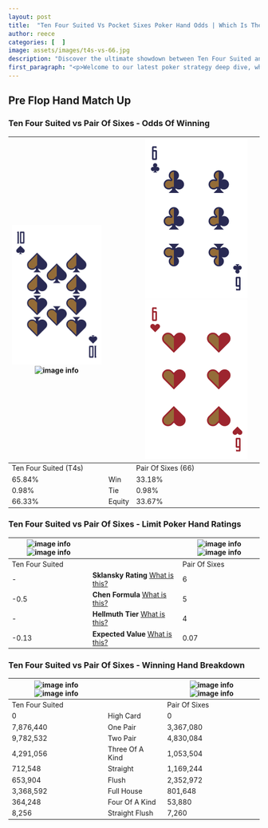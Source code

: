 ```yaml
---
layout: post
title:  "Ten Four Suited Vs Pocket Sixes Poker Hand Odds | Which Is The Better Hand In Poker? A Complete Guide"
author: reece
categories: [  ]
image: assets/images/t4s-vs-66.jpg
description: "Discover the ultimate showdown between Ten Four Suited and Pair Of Sixes in poker! Uncover the odds, strategies, and scenarios where one hand triumphs over the other. Get ready to up your poker game with this thrilling analysis."
first_paragraph: "<p>Welcome to our latest poker strategy deep dive, where we're pitting two distinct hands against each other in a high-stakes showdown: Ten Four Suited vs Pair Of Sixes.</p><p>In the dynamic world of poker, every decision counts, and knowing which hand holds the upper hand is key to your success at the table.</p><p>In this article, we'll dissect these two hands, explore the scenarios where one dominates the other, and equip you with the knowledge to make strategic choices that can tip the odds in your favor.</p><p>Get ready to unravel the intriguing dynamics of these poker hands and elevate your game to new heights.</p>"
---
```




[comment]: # (sp0)

## Pre Flop Hand Match Up

<div class="table hand-ratings" markdown="1"> 



### Ten Four Suited vs Pair Of Sixes - Odds Of Winning


    
| ![image info](assets/images/hand1/t.png) ![image info](assets/images/hand1/4s.png) |  | ![image info](assets/images/hand2/6.png) ![image info](assets/images/hand2/6o.png) |
| -------- | -------- | -------- |
| Ten Four Suited (T4s) |  | Pair Of Sixes (66) |
| 65.84% | Win | 33.18% |
| 0.98% | Tie | 0.98% |
| 66.33% | Equity | 33.67% |




[comment]: # (sp1)



### Ten Four Suited vs Pair Of Sixes - Limit Poker Hand Ratings


    
| ![image info](https://www.riverpairs.com/assets/images/hand1/t.png) ![image info](https://www.riverpairs.com/assets/images/hand1/4s.png) |  | ![image info](https://www.riverpairs.com/assets/images/hand2/6.png) ![image info](https://www.riverpairs.com/assets/images/hand2/6o.png) |
| -------- | -------- | -------- |
| Ten Four Suited |  | Pair Of Sixes |
| - | **Sklansky Rating** [What is this?](/sklansky-rating-explained) | 6 |
| -0.5 | **Chen Formula** [What is this?](/chen-formula-explained) | 5 |
| - | **Hellmuth Tier** [What is this?](/Hellmuth-tier-explained) | 4 |
| -0.13 | **Expected Value** [What is this?](/expected-value-explained) | 0.07 |




[comment]: # (sp2)



### Ten Four Suited vs Pair Of Sixes - Winning Hand Breakdown


    
| ![image info](https://www.riverpairs.com/assets/images/hand1/t.png) ![image info](https://www.riverpairs.com/assets/images/hand1/4s.png) |  | ![image info](https://www.riverpairs.com/assets/images/hand2/6.png) ![image info](https://www.riverpairs.com/assets/images/hand2/6o.png) |
| -------- | -------- | -------- |
| Ten Four Suited |  | Pair Of Sixes |
| 0 | High Card | 0 |
| 7,876,440 | One Pair | 3,367,080 |
| 9,782,532 | Two Pair | 4,830,084 |
| 4,291,056 | Three Of A Kind | 1,053,504 |
| 712,548 | Straight | 1,169,244 |
| 653,904 | Flush | 2,352,972 |
| 3,368,592 | Full House | 801,648 |
| 364,248 | Four Of A Kind | 53,880 |
| 8,256 | Straight Flush | 7,260 |




[comment]: # (sp3)



</div>

[comment]: # (sp4)



[comment]: # (sp5)

